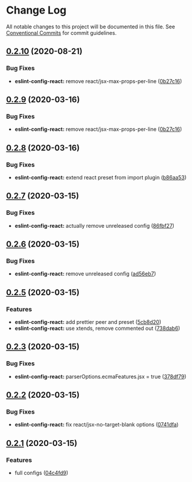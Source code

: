 # Change Log

All notable changes to this project will be documented in this file.
See [Conventional Commits](https://conventionalcommits.org) for commit guidelines.

## [0.2.10](https://github.com/dacioromero/javascript-configs/compare/v0.2.8...v0.2.10) (2020-08-21)


### Bug Fixes

* **eslint-config-react:** remove react/jsx-max-props-per-line ([0b27c16](https://github.com/dacioromero/javascript-configs/commit/0b27c167b12c16259b6b9553cd3ff483e9a766b1))





## [0.2.9](https://github.com/dacioromero/javascript-configs/compare/v0.2.8...v0.2.9) (2020-03-16)


### Bug Fixes

* **eslint-config-react:** remove react/jsx-max-props-per-line ([0b27c16](https://github.com/dacioromero/javascript-configs/commit/0b27c167b12c16259b6b9553cd3ff483e9a766b1))





## [0.2.8](https://github.com/dacioromero/javascript-configs/compare/v0.2.7...v0.2.8) (2020-03-16)


### Bug Fixes

* **eslint-config-react:** extend react preset from import plugin ([b86aa53](https://github.com/dacioromero/javascript-configs/commit/b86aa5355c306a4f6522793a358a2c97482c671c))





## [0.2.7](https://github.com/dacioromero/javascript-configs/compare/v0.2.6...v0.2.7) (2020-03-15)


### Bug Fixes

* **eslint-config-react:** actually remove unreleased config ([86fbf27](https://github.com/dacioromero/javascript-configs/commit/86fbf27552aa666565d967930dd5e7341ed8e38b))





## [0.2.6](https://github.com/dacioromero/javascript-configs/compare/v0.2.5...v0.2.6) (2020-03-15)


### Bug Fixes

* **eslint-config-react:** remove unreleased config ([ad56eb7](https://github.com/dacioromero/javascript-configs/commit/ad56eb771e7d66d0276b8b39c84324a5500d913a))





## [0.2.5](https://github.com/dacioromero/javascript-configs/compare/v0.2.4...v0.2.5) (2020-03-15)


### Features

* **eslint-config-react:** add prettier peer and preset ([5cb8d20](https://github.com/dacioromero/javascript-configs/commit/5cb8d20f32a363a0d761f91274ae99d33ca9f2de))
* **eslint-config-react:** use xtends, remove commented out ([738dab6](https://github.com/dacioromero/javascript-configs/commit/738dab6c3771c02c177766d0d0e965311a1881f9))





## [0.2.3](https://github.com/dacioromero/javascript-configs/compare/v0.2.2...v0.2.3) (2020-03-15)


### Bug Fixes

* **eslint-config-react:** parserOptions.ecmaFeatures.jsx = true ([378df79](https://github.com/dacioromero/javascript-configs/commit/378df796fffd2baec1f76d37a4c9e1e52e6a84b3))





## [0.2.2](https://github.com/dacioromero/javascript-configs/compare/v0.2.1...v0.2.2) (2020-03-15)


### Bug Fixes

* **eslint-config-react:** fix react/jsx-no-target-blank options ([0741dfa](https://github.com/dacioromero/javascript-configs/commit/0741dfac77e7fdc1589566df4234579174c56c80))





## [0.2.1](https://github.com/dacioromero/javascript-configs/compare/v0.2.0...v0.2.1) (2020-03-15)


### Features

* full configs ([04c4fd9](https://github.com/dacioromero/javascript-configs/commit/04c4fd9e7cbd871df430cd9e91da04cb2ea43c20))
